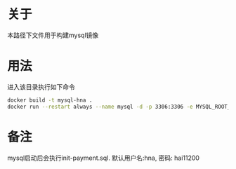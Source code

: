 # 关于
本路径下文件用于构建mysql镜像

# 用法
进入该目录执行如下命令
```bash
docker build -t mysql-hna .
docker run --restart always --name mysql -d -p 3306:3306 -e MYSQL_ROOT_PASSWORD=123456 mysql-hna
```

# 备注
mysql启动后会执行init-payment.sql. 默认用户名:hna, 密码: hai11200

